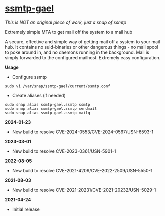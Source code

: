 # [ssmtp-gael](https://snapcraft.io/ssmtp-gael)

_This is NOT an original piece of work, just a snap of ssmtp_

Extremely simple MTA to get mail off the system to a mail hub

A secure, effective and simple way of getting mail off a system to your mail hub. It contains no suid-binaries or other dangerous things - no mail spool to poke around in, and no daemons running in the background. Mail is simply forwarded to the configured mailhost. Extremely easy configuration.

**Usage**

* Configure ssmtp
```
sudo vi /var/snap/ssmtp-gael/current/ssmtp.conf
```

* Create aliases (if needed)
```
sudo snap alias ssmtp-gael.ssmtp ssmtp
sudo snap alias ssmtp-gael.ssmtp sendmail
sudo snap alias ssmtp-gael.ssmtp mailq
```

**2024-01-23**
* New build to resolve CVE-2024-0553/CVE-2024-0567/USN-6593-1

**2023-03-01**
* New build to resolve CVE-2023-0361/USN-5901-1

**2022-08-05**
* New build to resolve CVE-2021-4209/CVE-2022-2509/USN-5550-1

**2021-08-03**
* New build to resolve CVE-2021-20231/CVE-2021-20232/USN-5029-1

**2021-04-24**
* Initial release
